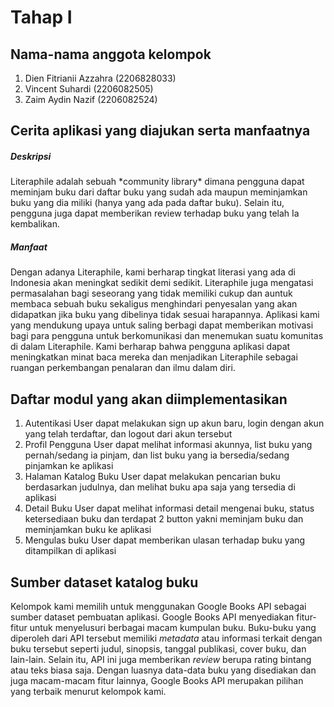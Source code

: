 # Tahap I
## Nama-nama anggota kelompok
1. Dien Fitrianii Azzahra (2206828033)
2. Vincent Suhardi (2206082505)
3. Zaim Aydin Nazif (2206082524)

## Cerita aplikasi yang diajukan serta manfaatnya

<h5>Deskripsi</h5>
Literaphile adalah sebuah *community library* dimana pengguna dapat meminjam buku dari daftar buku yang sudah ada maupun meminjamkan buku yang dia miliki (hanya yang ada pada daftar buku). Selain itu, pengguna juga dapat memberikan review terhadap buku yang telah Ia kembalikan.

<h5>Manfaat</h5>
Dengan adanya Literaphile, kami berharap tingkat literasi yang ada di Indonesia akan meningkat sedikit demi sedikit. Literaphile juga mengatasi permasalahan bagi seseorang yang tidak memiliki cukup dan auntuk membaca sebuah buku sekaligus menghindari penyesalan yang akan didapatkan jika buku yang dibelinya tidak sesuai harapannya. Aplikasi kami yang mendukung upaya untuk saling berbagi dapat memberikan motivasi bagi para pengguna untuk berkomunikasi dan menemukan suatu komunitas di dalam Literaphile. Kami berharap bahwa pengguna aplikasi dapat meningkatkan minat baca mereka dan menjadikan Literaphile sebagai ruangan perkembangan penalaran dan ilmu dalam diri.

## Daftar modul yang akan diimplementasikan
1. Autentikasi
   User dapat melakukan sign up akun baru, login dengan akun yang telah terdaftar, dan logout dari akun tersebut
2. Profil Pengguna
   User dapat melihat informasi akunnya, list buku yang pernah/sedang ia pinjam, dan list buku yang ia bersedia/sedang pinjamkan ke aplikasi
3. Halaman Katalog Buku
   User dapat melakukan pencarian buku berdasarkan judulnya, dan melihat buku apa saja yang tersedia di aplikasi
4. Detail Buku
   User dapat melihat informasi detail mengenai buku, status ketersediaan buku dan terdapat 2 button yakni meminjam buku dan meminjamkan buku ke aplikasi
5. Mengulas buku
   User dapat memberikan ulasan terhadap buku yang ditampilkan di aplikasi

## Sumber dataset katalog buku
Kelompok kami memilih untuk menggunakan Google Books API sebagai sumber dataset pembuatan aplikasi. Google Books API menyediakan fitur-fitur untuk menyelusuri berbagai macam kumpulan buku. Buku-buku yang diperoleh dari API tersebut memiliki _metadata_ atau informasi terkait dengan buku tersebut seperti judul, sinopsis, tanggal publikasi, cover buku, dan lain-lain. Selain itu, API ini juga memberikan _review_ berupa rating bintang atau teks biasa saja. Dengan luasnya data-data buku yang disediakan dan juga macam-macam fitur lainnya, Google Books API merupakan pilihan yang terbaik menurut kelompok kami.

